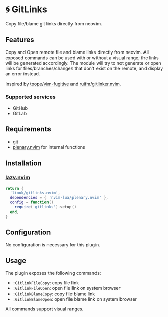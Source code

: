 # :cyclone: GitLinks
Copy file/blame git links directly from neovim.

## Features
Copy and Open remote file and blame links directly from neovim. All exposed commands can be used with or without a visual range; the links will be generated accordingly. The module will try to not generate or open links for files/branches/changes that don't exist on the remote, and display an error instead.

Inspired by [tpope/vim-fugitive](https://github.com/tpope/vim-fugitive) and [ruifm/gitlinker.nvim](https://github.com/ruifm/gitlinker.nvim).

### Supported services
- GitHub
- GitLab

## Requirements
- git
- [plenary.nvim](https://github.com/nvim-lua/plenary.nvim) for internal functions

## Installation
### [lazy.nvim](https://github.com/folke/lazy.nvim)
```lua
return {
  'liouk/gitlinks.nvim',
  dependencies = { 'nvim-lua/plenary.nvim' },
  config = function()
    require('gitlinks').setup()
  end,
}
```

## Configuration
No configuration is necessary for this plugin.

## Usage
The plugin exposes the following commands:
- `:GitlinkFileCopy`: copy file link
- `:GitlinkFileOpen`: open file link on system browser
- `:GitlinkBlameCopy`: copy file blame link
- `:GitlinkBlameOpen`: open file blame link on system browser

All commands support visual ranges.
